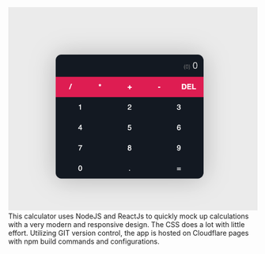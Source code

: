 
![Brian's React Calc](./reactJSCalc.png?raw=true "Optional Title")
This calculator uses NodeJS and ReactJs to quickly mock up calculations 
with a very modern and responsive design. The CSS does a lot with little 
effort. Utilizing GIT version control, the app is hosted on Cloudflare pages with npm build commands and configurations. 